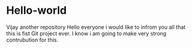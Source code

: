 # Hello-world
Vijay another repository
Hello everyone i would like to infrom you all that this is fist Git project ever.
I know i am going to make very strong contrubution for this.
